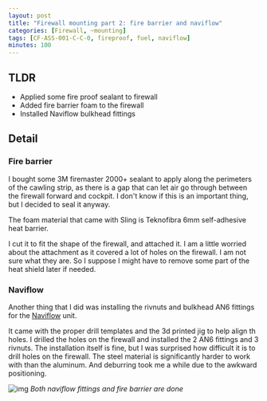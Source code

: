 ```yaml
---
layout: post
title: "Firewall mounting part 2: fire barrier and naviflow"
categories: [Firewall, ~mounting]
tags: [CF-ASS-001-C-C-0, fireproof, fuel, naviflow]
minutes: 100
---
```


## TLDR

- Applied some fire proof sealant to firewall
- Added fire barrier foam to the firewall
- Installed Naviflow bulkhead fittings

## Detail

### Fire barrier

I bought some 3M firemaster 2000+ sealant to apply along the perimeters of the cawling strip, as there is a gap that can let air go through between the firewall forward and cockpit. I don't know if this is an important thing, but I decided to seal it anyway.

The foam material that came with Sling is Teknofibra 6mm self-adhesive heat barrier.

I cut it to fit the shape of the firewall, and attached it. I am a little worried about the attachment as it covered a lot of holes on the firewall. I am not sure what they are. So I suppose I might have to remove some part of the heat shield later if needed.

### Naviflow

Another thing that I did was installing the rivnuts and bulkhead AN6 fittings for the [Naviflow](https://aerospaceinno.com/product/naviflow-fuel-manifold-for-rotax-is/) unit.

It came with the proper drill templates and the 3d printed jig to help align th holes. I drilled the holes on the firewall and installed the 2 AN6 fittings and 3 rivnuts. The installation itself is fine, but I was surprised how difficult it is to drill holes on the firewall. The steel material is significantly harder to work with than the aluminum. And deburring took me a while due to the awkward positioning.

![img](https://lh3.googleusercontent.com/pw/AP1GczPrMFxQS8k8FU1kemHLvk0J-SkST2wjuXn0EqKwu7zp4qFQzW0crXAJdI9xL7xYWlzwTz4iBCeQxd9kiM66IyXBA-43Kg2_abLZKbsU6Wl0AOW4L2SX-3MVqToQDjKb5DOs27n98d6GKmkYKUe_tzFQbQ=w2274-h1712-s-no-gm?authuser=0)
_Both naviflow fittings and fire barrier are done_
